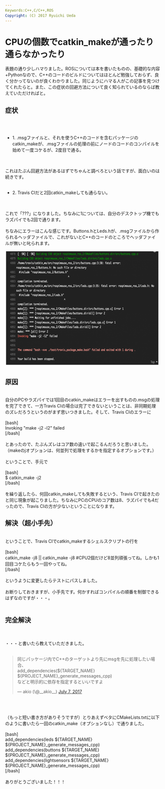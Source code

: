 ```yaml
---
Keywords:C++,C/C++,ROS
Copyright: (C) 2017 Ryuichi Ueda
---
```


# CPUの個数でcatkin_makeが通ったり通らなかったり
表題の通り少しハマりました。ROSについては本を書いたものの、基礎的な内容+Pythonなので、C++のコードのビルドについてはほとんど勉強しておらず、良く分かってないのが良くわかりました。同じようにハマる人がこの記事を見つけてくれたらと。また、この症状の回避方法について良く知られているのならば教えていただければと。<br />
<h2>症状</h2><br />
<ul><br />
 	<li>1. .msgファイルと、それを使うC++のコードを含むパッケージのcatkin_makeが、.msgファイルの処理の前にノードのコードのコンパイルを始めて一度コケるが、2度目で通る。</li><br />
</ul><br />
これはたぶん回避方法があるはずでちゃんと調べろという話ですが、面白いのは続きです。<br />
<ul><br />
 	<li>2. Travis CIだと2回catkin_makeしても通らない。</li><br />
</ul><br />
これで「???」になりました。ちなみに1については、自分のデスクトップ機でもラズパイでも2回で通ります。<br />
<br />
ちなみにエラーはこんな感じです。Buttons.hとLeds.hが、.msgファイルから作られるヘッダファイルで、これがないとC++のコードのところでヘッダファイルが無いと叱られます。<br />
<br />
<a href="874755c34acd032ab196fd9db24b1783.png"><img class="aligncenter size-large wp-image-9947" src="874755c34acd032ab196fd9db24b1783-1024x584.png" alt="" width="660" height="376" /></a><br />
<h2>原因</h2><br />
自分のPCやラズパイでは1回目のcatkin_makeはエラーを出すものの.msgの処理を完了できて、一方Travis CIの場合は完了できないということは、非同期処理のズレだろうというのがまず思いつきました。そして、Travis CIのエラーに<br />
<br />
[bash]<br />
Invoking &quot;make -j2 -l2&quot; failed<br />
[/bash]<br />
<br />
とあったので、たぶんズレはコア数の違いで起こるんだろうと思いました。（makeのjオプションは、何並列で処理をするかを指定するオプションです。）<br />
<br />
ということで、手元で<br />
<br />
[bash]<br />
$ catkin_make -j2 <br />
[/bash]<br />
<br />
を繰り返したら、何回catkin_makeしても失敗するという、Travis CIで起きたのと同じ現象が起こりました。ちなみにPCのCPUのコア数は8、ラズパイでも4だったので、Travis CIの方が少ないということになります。<br />
<h2>解決（超小手先）</h2><br />
ということで、Travis CIでcatkin_makeするシェルスクリプトの行を<br />
<br />
[bash]<br />
catkin_make -j8 || catkin_make -j8 #CPU2個だけど8並列頑張ってね。しかも1回目コケたらもう一回やってね。<br />
[/bash]<br />
<br />
というように変更したらテストにパスしました。<br />
<br />
お断りしておきますが、小手先です。何かすればコンパイルの順番を制御できるはずなのですが・・・。<br />
<br />
<h2>完全解決</h2><br />
<br />
・・・と書いたら教えていただきました。<br />
<br />
<blockquote class="twitter-tweet" data-partner="tweetdeck"><p lang="ja" dir="ltr">同じパッケージ内でC++のターゲットより先にmsgを先に処理したい場合、<br>add_dependencies(${TARGET_NAME} ${PROJECT_NAME}_generate_messages_cpp)<br>などと明示的に依存を指定するといいですよ</p>&mdash; akio (\@__akio__) <a href="https://twitter.com/__akio__/status/883338434919542786">July 7, 2017</a></blockquote><br />
<script async src="//platform.twitter.com/widgets.js" charset="utf-8"></script><br />
<br />
（もっと短い書き方がありそうですが）とりあえずベタにCMakeLists.txtに以下のように書いたら一回のcatkin_make（オプションなし）で通りました。<br />
<br />
[bash]<br />
add_dependencies(leds ${TARGET_NAME} ${PROJECT_NAME}_generate_messages_cpp)<br />
add_dependencies(buttons ${TARGET_NAME} ${PROJECT_NAME}_generate_messages_cpp)<br />
add_dependencies(lightsensors ${TARGET_NAME} ${PROJECT_NAME}_generate_messages_cpp)<br />
[/bash]<br />
<br />
ありがとうございました！！！
